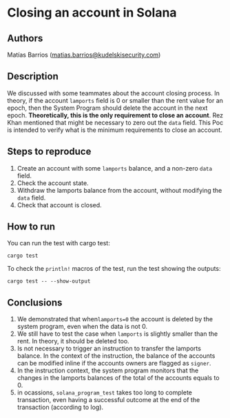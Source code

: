 # Closing an account in Solana
## Authors
Matías Barrios (matias.barrios@kudelskisecurity.com)

## Description
We discussed with some teammates about the account closing process. In theory, if the account `lamports` field is 0 or smaller than the rent value for an epoch, then the System Program should delete the account in the next epoch.
**Theoretically, this is the only requirement to close an account**. Rez Khan mentioned that might be necessary to zero out the `data` field. This Poc is intended to verify what is the minimum requirements to close an account.

## Steps to reproduce
1. Create an account with some `lamports` balance, and a non-zero `data` field.
2. Check the account state.
3. Withdraw the lamports balance from the account, without modifying the `data` field.
4. Check that account is closed.

## How to run
You can run the test with cargo test:
``` shell
cargo test
```
To check the `println!` macros of the test, run the test showing the outputs:
``` shell
cargo test -- --show-output
```
## Conclusions
1. We demonstrated that when`lamports=0` the account is deleted by the system program, even when the data is not 0.
2. We still have to test the case when `lamports` is slightly smaller than the rent. In theory, it should be deleted too.
3. Is not necessary to trigger an instruction to transfer the lamports balance. In the context of the instruction, the balance of the accounts can be modified inline if the accounts owners are flagged as `signer`.
4. In the instruction context, the system program monitors that the changes in the lamports balances of the total of the accounts equals to 0.  
5. in ocassions, `solana_program_test` takes too long to complete transaction, even having a successful outcome at the end of the transaction (according to log).
